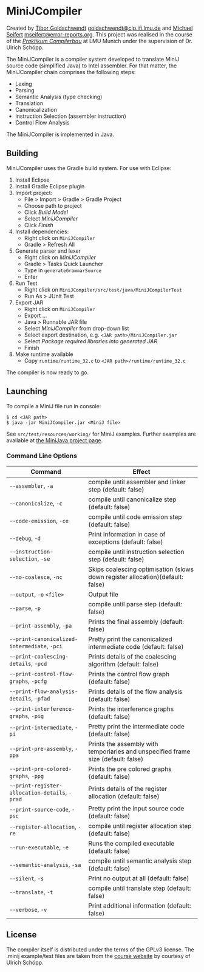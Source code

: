 # MiniJCompiler

Created by [Tibor Goldschwendt](https://github.com/tiborgo) <goldschwendt@cip.ifi.lmu.de> and [Michael Seifert](https://github.com/seifertm) <mseifert@error-reports.org>. This project was realised in the course of the *[Praktikum Compilerbau](http://www.tcs.ifi.lmu.de/lehre/ws-2014-15/compilerbau)* at LMU Munich under the supervision of Dr. Ulrich Schöpp.

The MiniJCompiler is a compiler system developed to translate MiniJ source code (simplified Java) to Intel assembler. For that matter, the MiniJCompiler chain comprises the following steps:

- Lexing
- Parsing
- Semantic Analysis (type checking)
- Translation
- Canonicalization
- Instruction Selection (assembler instruction)
- Control Flow Analysis

The MiniJCompiler is implemented in Java.

## Building

MiniJCompiler uses the Gradle build system. For use with Eclipse:

1. Install Eclipse
2. Install Gradle Eclipse plugin
3. Import project:
	- File > Import > Gradle > Gradle Project
	- Choose path to project
	- Click *Build Model*
	- Select *MiniJCompiler* 
	- Click *Finish*
4. Install dependencies:
	- Right click on `MiniJCompiler`
	- Gradle > Refresh All
5. Generate parser and lexer
	- Right click on *MiniJCompiler*
	- Gradle > Tasks Quick Launcher
	- Type in `generateGrammarSource`
	- Enter
6. Run Test
	- Right click on `MiniJCompiler/src/test/java/MiniJCompilerTest`
	- Run As > JUnit Test
7. Export JAR
	- Right click on `MiniJCompiler`
	- Export ...
	- Java > Runnable JAR file
	- Select *MiniJCompiler* from drop-down list
	- Select export destination, e.g. `<JAR path>/MiniJCompiler.jar`
	- Select *Package required libraries into generated JAR*
	- Finish
8. Make runtime available
	- Copy `runtime/runtime_32.c` to `<JAR path>/runtime/runtime_32.c`

The compiler is now ready to go.

## Launching

To compile a MiniJ file run in console:

```
$ cd <JAR path>
$ java -jar MiniJCompiler.jar <MiniJ file>
```

See `src/test/resources/working/` for MiniJ examples.
Further examples are available at [the MiniJava project page](http://www.cambridge.org/us/features/052182060X/). 

### Command Line Options

| Command | Effect |
|-|-|
| `--assembler`, `-a` | compile until assembler and linker step (default: false) |
| `--canonicalize`, `-c`| compile until canonicalize step (default: false) |
| `--code-emission`, `-ce`| compile until code emission step (default: false) |
| `--debug`, `-d`| Print information in case of exceptions (default: false) |
| `--instruction-selection`, `-se` | compile until instruction selection step (default: false) |
| `--no-coalesce`, `-nc` | Skips coalescing optimisation (slows down register allocation)(default: false) |
| `--output`, `-o` `<file>`  |  Output file |
| `--parse`, `-p`  | compile until parse step (default: false) |
| `--print-assembly`, `-pa` | Prints the final assembly (default: false) |
| `--print-canonicalized-intermediate`, `-pci` | Pretty print the canonicalized intermediate code (default: false) |
| `--print-coalescing-details`, `-pcd`  | Prints details of the coalescing algorithm (default: false) |
| `--print-control-flow-graphs`, `-pcfg` | Prints the control flow graph (default: false) |
| `--print-flow-analysis-details`, `-pfad` | Prints details of the flow analysis (default: false) |
| `--print-interference-graphs`, `-pig` | Prints the interference graphs (default: false) |
| `--print-intermediate`, `-pi` | Pretty print the intermediate code (default: false) |
| `--print-pre-assembly`, `-ppa` | Prints the assembly with temporiaries and unspecified frame size (default: false) |
| `--print-pre-colored-graphs`, `-ppg` | Prints the pre colored graphs (default: false) |
| `--print-register-allocation-details`, `-prad` | Prints details of the register allocation (default: false) |
| `--print-source-code`, `-psc` | Pretty print the input source code (default: false) |
| `--register-allocation`, `-re`  | compile until register allocation step (default: false) |
| `--run-executable`, `-e` | Runs the compiled executable (default: false) |
| `--semantic-analysis`, `-sa` | compile until semantic analysis step (default: false) |
| `--silent`, `-s` | Print no output at all (default: false) |
| `--translate`, `-t` | compile until translate step (default: false) |
| `--verbose`, `-v` | Print additional information (default: false) |

## License

The compiler itself is distributed under the terms of the GPLv3 license.
The .minij example/test files are taken from the [course website](http://www.tcs.ifi.lmu.de/lehre/ws-2014-15/compilerbau)
by courtesy of Ulrich Schöpp.